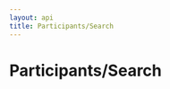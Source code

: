 ```yaml
---
layout: api
title: Participants/Search
---
```


# Participants/Search

<api-explorer resource="http://api.rusic.com/participants/search" method="GET">
  <api-header name="Accept" required="true" value="application/vnd.rusic.v1+json" editable-key="false" editable-value="false"></api-header>
  <api-header name="X-API-Key" required="true" value="abc123" editable-key="false"></api-header>
  <api-parameter name="email_address" required="true" editable-key="false" default=""></api-part>
</api-explorer>
